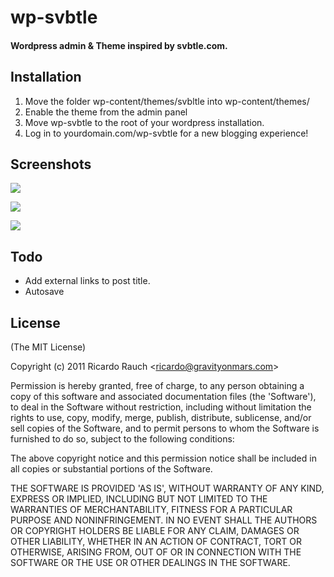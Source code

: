 # wp-svbtle
#### Wordpress admin & Theme inspired by svbtle.com. 

## Installation
1. Move the folder wp-content/themes/svbltle into wp-content/themes/
2. Enable the theme from the admin panel
3. Move wp-svbtle to the root of your wordpress installation.
4. Log in to yourdomain.com/wp-svbtle for a new blogging experience!

## Screenshots 

![][1]

![][2]

![][3]

 [1]: https://github.com/gravityonmars/wp-svbtle/raw/master/wp-svbtle/screenshot-1.png
 [2]: https://github.com/gravityonmars/wp-svbtle/raw/master/wp-svbtle/screenshot-2.png
 [3]: https://github.com/gravityonmars/wp-svbtle/raw/master/wp-svbtle/screenshot-3.png


## Todo
* Add external links to post title.
* Autosave 

## License 

(The MIT License)

Copyright (c) 2011 Ricardo Rauch &lt;ricardo@gravityonmars.com&gt;

Permission is hereby granted, free of charge, to any person obtaining
a copy of this software and associated documentation files (the
'Software'), to deal in the Software without restriction, including
without limitation the rights to use, copy, modify, merge, publish,
distribute, sublicense, and/or sell copies of the Software, and to
permit persons to whom the Software is furnished to do so, subject to
the following conditions:

The above copyright notice and this permission notice shall be
included in all copies or substantial portions of the Software.

THE SOFTWARE IS PROVIDED 'AS IS', WITHOUT WARRANTY OF ANY KIND,
EXPRESS OR IMPLIED, INCLUDING BUT NOT LIMITED TO THE WARRANTIES OF
MERCHANTABILITY, FITNESS FOR A PARTICULAR PURPOSE AND NONINFRINGEMENT.
IN NO EVENT SHALL THE AUTHORS OR COPYRIGHT HOLDERS BE LIABLE FOR ANY
CLAIM, DAMAGES OR OTHER LIABILITY, WHETHER IN AN ACTION OF CONTRACT,
TORT OR OTHERWISE, ARISING FROM, OUT OF OR IN CONNECTION WITH THE
SOFTWARE OR THE USE OR OTHER DEALINGS IN THE SOFTWARE.